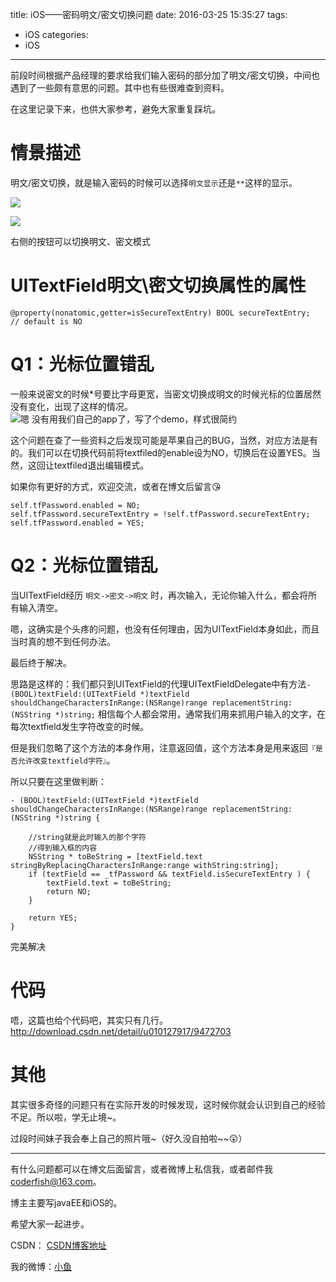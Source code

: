 title: iOS——密码明文/密文切换问题
date: 2016-03-25 15:35:27
tags:
  - iOS
categories:
  - iOS
---
前段时间根据产品经理的要求给我们输入密码的部分加了明文/密文切换，中间也遇到了一些颇有意思的问题。其中也有些很难查到资料。

在这里记录下来，也供大家参考，避免大家重复踩坑。

# 情景描述
明文/密文切换，就是输入密码的时候可以选择`明文显示`还是`**`这样的显示。

![](http://7xnrog.com1.z0.glb.clouddn.com/blog_iOS%E2%80%94%E2%80%94%E5%AF%86%E7%A0%81%E6%98%8E%E6%96%87%3A%E5%AF%86%E6%96%87%E5%88%87%E6%8D%A2%E9%97%AE%E9%A2%98-01.jpg-w375)

![](http://7xnrog.com1.z0.glb.clouddn.com/blog_iOS%E2%80%94%E2%80%94%E5%AF%86%E7%A0%81%E6%98%8E%E6%96%87%3A%E5%AF%86%E6%96%87%E5%88%87%E6%8D%A2%E9%97%AE%E9%A2%98-02.jpg-w375)

右侧的按钮可以切换明文、密文模式

<!--more-->

# UITextField明文\密文切换属性的属性

```objc
@property(nonatomic,getter=isSecureTextEntry) BOOL secureTextEntry;       // default is NO
```

# Q1：光标位置错乱
一般来说密文的时候*号要比字母更宽，当密文切换成明文的时候光标的位置居然没有变化，出现了这样的情况。
![嗯 没有用我们自己的app了，写了个demo，样式很简约](http://7xnrog.com1.z0.glb.clouddn.com/blog_iOS%E2%80%94%E2%80%94%E5%AF%86%E7%A0%81%E6%98%8E%E6%96%87%3A%E5%AF%86%E6%96%87%E5%88%87%E6%8D%A2%E9%97%AE%E9%A2%98-03.png-w375)

这个问题在查了一些资料之后发现可能是苹果自己的BUG，当然，对应方法是有的。我们可以在切换代码前将textfiled的enable设为NO，切换后在设置YES。当然，这回让textfiled退出编辑模式。

如果你有更好的方式，欢迎交流，或者在博文后留言😘
```objc
self.tfPassword.enabled = NO;
self.tfPassword.secureTextEntry = !self.tfPassword.secureTextEntry;
self.tfPassword.enabled = YES;
```

# Q2：光标位置错乱
当UITextField经历 `明文->密文->明文` 时，再次输入，无论你输入什么，都会将所有输入清空。

嗯，这确实是个头疼的问题，也没有任何理由，因为UITextField本身如此，而且当时真的想不到任何办法。

最后终于解决。

思路是这样的：我们都只到UITextField的代理UITextFieldDelegate中有方法`- (BOOL)textField:(UITextField *)textField shouldChangeCharactersInRange:(NSRange)range replacementString:(NSString *)string;` 相信每个人都会常用，通常我们用来抓用户输入的文字，在每次textfield发生字符改变的时候。

但是我们忽略了这个方法的本身作用，注意返回值，这个方法本身是用来返回`『是否允许改变textfield字符』`。

所以只要在这里做判断：

```objc
- (BOOL)textField:(UITextField *)textField shouldChangeCharactersInRange:(NSRange)range replacementString:(NSString *)string {
    
    //string就是此时输入的那个字符
    //得到输入框的内容
    NSString * toBeString = [textField.text stringByReplacingCharactersInRange:range withString:string];
    if (textField == _tfPassword && textField.isSecureTextEntry ) {
        textField.text = toBeString;
        return NO;
    }
    
    return YES;
}
```
完美解决


# 代码
唔，这篇也给个代码吧，其实只有几行。
http://download.csdn.net/detail/u010127917/9472703

# 其他

其实很多奇怪的问题只有在实际开发的时候发现，这时候你就会认识到自己的经验不足。所以啦，学无止境~。

过段时间妹子我会奉上自己的照片哦~（好久没自拍啦~~😲）

----

有什么问题都可以在博文后面留言，或者微博上私信我，或者邮件我<coderfish@163.com>。

博主主要写javaEE和iOS的。

希望大家一起进步。

CSDN： [CSDN博客地址](http://blog.csdn.net/u010127917)

我的微博：[小鱼](http://weibo.com/coderfish/)

